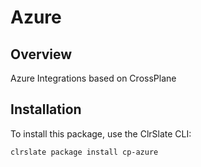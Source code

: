 # Azure

## Overview

Azure Integrations based on CrossPlane

## Installation

To install this package, use the ClrSlate CLI:

```bash
clrslate package install cp-azure
```